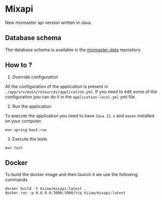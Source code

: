 # Mixapi

New mixmaster api version written in Java.

## Database schema

The database schema is available in the [mixmaster-data][mixmaster-data-respository] repository.

## How to ?

1. Override configuration

All the configuration of the application is present in `./app/srv/main/resources/application.yml`. If you need to edit some of the configuration you can do it in the `application-local.yml` yml file.

2. Run the application

To execute the application you need to have `Java 21.x` and `maven` installed on your computer.

```shell
mvn spring-boot:run
```

3. Execute the tests

```shell
mvn test
```

## Docker

To build the docker image and then launch it we use the following commands

```shell
docker build -t kiiow/mixapi:latest .
docker run -p 0.0.0.0:3000:3000/tcp kiiow/mixapi:latest
```

[mixmaster-data-respository]: https://github.com/mixmaster-app/mixmaster-data
